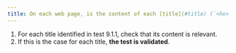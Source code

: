 ```yaml
---
title: On each web page, is the content of each [title](#title) (`<hx>` tag or tag with a WAI-ARIA `role="heading"` attribute associated with a WAI-ARIA `aria-level` attribute) relevant?
---
```


1. For each title identified in test 9.1.1, check that its content is relevant.
2. If this is the case for each title, **the test is validated**.
